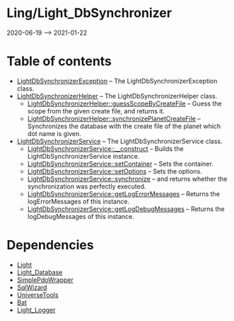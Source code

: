 Ling/Light_DbSynchronizer
================
2020-06-19 --> 2021-01-22




Table of contents
===========

- [LightDbSynchronizerException](https://github.com/lingtalfi/Light_DbSynchronizer/blob/master/doc/api/Ling/Light_DbSynchronizer/Exception/LightDbSynchronizerException.md) &ndash; The LightDbSynchronizerException class.
- [LightDbSynchronizerHelper](https://github.com/lingtalfi/Light_DbSynchronizer/blob/master/doc/api/Ling/Light_DbSynchronizer/Helper/LightDbSynchronizerHelper.md) &ndash; The LightDbSynchronizerHelper class.
    - [LightDbSynchronizerHelper::guessScopeByCreateFile](https://github.com/lingtalfi/Light_DbSynchronizer/blob/master/doc/api/Ling/Light_DbSynchronizer/Helper/LightDbSynchronizerHelper/guessScopeByCreateFile.md) &ndash; Guess the scope from the given create file, and returns it.
    - [LightDbSynchronizerHelper::synchronizePlanetCreateFile](https://github.com/lingtalfi/Light_DbSynchronizer/blob/master/doc/api/Ling/Light_DbSynchronizer/Helper/LightDbSynchronizerHelper/synchronizePlanetCreateFile.md) &ndash; Synchronizes the database with the create file of the planet which dot name is given.
- [LightDbSynchronizerService](https://github.com/lingtalfi/Light_DbSynchronizer/blob/master/doc/api/Ling/Light_DbSynchronizer/Service/LightDbSynchronizerService.md) &ndash; The LightDbSynchronizerService class.
    - [LightDbSynchronizerService::__construct](https://github.com/lingtalfi/Light_DbSynchronizer/blob/master/doc/api/Ling/Light_DbSynchronizer/Service/LightDbSynchronizerService/__construct.md) &ndash; Builds the LightDbSynchronizerService instance.
    - [LightDbSynchronizerService::setContainer](https://github.com/lingtalfi/Light_DbSynchronizer/blob/master/doc/api/Ling/Light_DbSynchronizer/Service/LightDbSynchronizerService/setContainer.md) &ndash; Sets the container.
    - [LightDbSynchronizerService::setOptions](https://github.com/lingtalfi/Light_DbSynchronizer/blob/master/doc/api/Ling/Light_DbSynchronizer/Service/LightDbSynchronizerService/setOptions.md) &ndash; Sets the options.
    - [LightDbSynchronizerService::synchronize](https://github.com/lingtalfi/Light_DbSynchronizer/blob/master/doc/api/Ling/Light_DbSynchronizer/Service/LightDbSynchronizerService/synchronize.md) &ndash; and returns whether the synchronization was perfectly executed.
    - [LightDbSynchronizerService::getLogErrorMessages](https://github.com/lingtalfi/Light_DbSynchronizer/blob/master/doc/api/Ling/Light_DbSynchronizer/Service/LightDbSynchronizerService/getLogErrorMessages.md) &ndash; Returns the logErrorMessages of this instance.
    - [LightDbSynchronizerService::getLogDebugMessages](https://github.com/lingtalfi/Light_DbSynchronizer/blob/master/doc/api/Ling/Light_DbSynchronizer/Service/LightDbSynchronizerService/getLogDebugMessages.md) &ndash; Returns the logDebugMessages of this instance.


Dependencies
============
- [Light](https://github.com/lingtalfi/Light)
- [Light_Database](https://github.com/lingtalfi/Light_Database)
- [SimplePdoWrapper](https://github.com/lingtalfi/SimplePdoWrapper)
- [SqlWizard](https://github.com/lingtalfi/SqlWizard)
- [UniverseTools](https://github.com/lingtalfi/UniverseTools)
- [Bat](https://github.com/lingtalfi/Bat)
- [Light_Logger](https://github.com/lingtalfi/Light_Logger)


